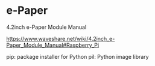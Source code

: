 # e-Paper
4.2inch e-Paper Module Manual

https://www.waveshare.net/wiki/4.2inch_e-Paper_Module_Manual#Raspberry_Pi

pip: package installer for Python
pil: Python image library

